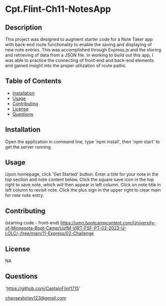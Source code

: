 # Cpt.Flint-Ch11-NotesApp

## Description

This project was designed to augment starter code for a Note Taker app with back-end route functionality to enable the saving and displaying of new note entries. This was accomplished through Express.js and the storing and retrieving of data from a JSON file. In working to build out this app, I was able to practice the connecting of front-end and back-end elements and gained insight into the proper utilization of route paths.

## Table of Contents
- [Installation](#installation)
- [Usage](#usage)
- [Contributing](#contributing)
- [License](#license)
- [Questions](#questions)

## Installation

Open the application in command line, type 'npm install', then 'npm start' to get the server running.

## Usage

Upon homepage, click 'Get Started' button. Enter a title for your note in the top section and note content below. Click the square save icon in the top right to save note, which will then appear in left column. Click on note title in left column to revisit note. Click the plus sign in the upper right to clear main for new note entry.

## Contributing

(starting code - front-end)
https://umn.bootcampcontent.com/University-of-Minnesota-Boot-Camp/UofM-VIRT-FSF-PT-02-2023-U-LOLC/-/tree/main/11-Express/02-Challenge

## License

NA

## Questions

'https://github.com/CaptainFlint1715'

chanseshirley123@gmail.com